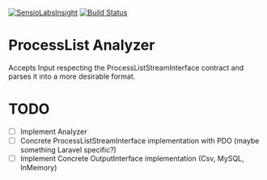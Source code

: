 [![SensioLabsInsight](https://insight.sensiolabs.com/projects/6bd6c980-8a86-4e2e-89ed-74d2859c1f62/mini.png)](https://insight.sensiolabs.com/projects/6bd6c980-8a86-4e2e-89ed-74d2859c1f62)
[![Build Status](https://travis-ci.org/carvefx/processlist-analyzer.svg?branch=master)](https://travis-ci.org/carvefx/processlist-analyzer)

# ProcessList Analyzer

Accepts Input respecting the ProcessListStreamInterface contract and parses it into a more desirable format.

# TODO

- [ ] Implement Analyzer
- [ ] Concrete ProcessListStreamInterface implementation with PDO (maybe something Laravel specific?)
- [ ] Implement Concrete OutputInterface implementation (Csv, MySQL, InMemory)
